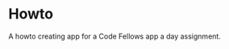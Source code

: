 Howto
===============================
A howto creating app for a Code Fellows 
app a day assignment.


